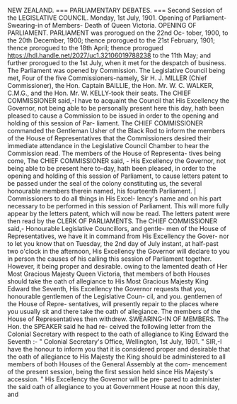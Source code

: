 NEW ZEALAND.
=== PARLIAMENTARY DEBATES.
=== Second Session of the LEGISLATIVE COUNCIL. Monday, 1st July, 1901. Opening of Parliament-Swearing-in of Members- Death of Queen Victoria. OPENING OF PARLIAMENT. PARLIAMENT was prorogued on the 22nd Oc- tober, 1900, to the 20th December, 1900; thence prorogued to the 21st February, 1901; thence prorogued to the 18th April; thence prorogued https://hdl.handle.net/2027/uc1.32106019788238 to the 11th May; and further prorogued to the 1st July, when it met for the despatch of business. The Parliament was opened by Commission. The Legislative Council being met, Four of the five Commissioners-namely, Sir H. J. MILLER (Chief Commissioner), the Hon. Captain BAILLIE, the Hon. Mr. W. C. WALKER, C.M.G., and the Hon. Mr. W. KELLY-took their seats. The CHIEF COMMISSIONER said,-I have to acquaint the Council that His Excellency the Governor, not being able to be personally present here this day, hath been pleased to cause a Commission to be issued in order to the opening and holding of this session of Par- liament. The CHIEF COMMISSIONER commanded the Gentleman Usher of the Black Rod to inform the members of the House of Representatives that the Commissioners desired their immediate attendance in the Legislative Council Chamber to hear the Commission read. The members of the House of Representa- tives being come, The CHIEF COMMISSIONER said, - His Excellency the Governor, not being able to be present here to-day, hath been pleased, in order to the opening and holding of this session of Parliament, to cause letters patent to be passed under the seal of the colony constituting us, the several honourable members therein named, his fourteenth Parliament. | Commissioners to do all things in His Excel- lency's name and on his part necessary to be performed in this session of Parliament. This will more fully appear by the letters patent, which will now be read. The letters patent were then read by the CLERK OF PARLIAMENTS. The CHIEF COMMISSIONER said,- Honourable Legislative Councillors, and gentle- men of the House of Representatives, we have it in command from His Excellency the Gover- nor to let you know that on Tuesday, the 2nd day of July instant, at half-past two o'clock in the afternoon, His Excellency the Governor will declare to you in person the causes of his calling this session of Parliament together. However, it being proper and desirable. owing to the lamented death of Her Most Gracious Majesty Queen Victoria, that members of both Houses should take the oath of allegiance to His Most Gracious Majesty King Edward the Seventh, His Excellency the Governor requests that you, honourable gentlemen of the Legislative Coun- cil, and you. gentlemen of the House of Repre- sentatives, will presently repair to the places where you usually sit and there take the oath of allegiance. The members of the House of Representatives then withdrew. SWEARING-IN OF MEMBERS. The Hon. the SPEAKER said he had re- ceived the following letter from the Colonial Secretary with respect to the oath of allegiance to King Edward the Seventh :- " Colonial Secretary's Office, Wellington, 1st July, 1901. " SIR,-I have the honour to inform you that it is considered proper and desirable that the oath of allegiance to His Majesty the King should be administered to all members of both Houses of the General Assembly at the com- mencement of the present session, being the first session held since His Majesty's accession. " His Excellency the Governor will be pre- pared to administer the said oath of allegiance to you at Government House at noon this day, and 
